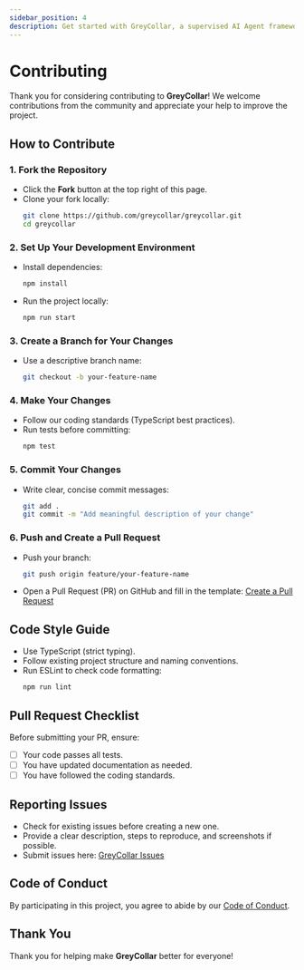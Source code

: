 ```yaml
---
sidebar_position: 4
description: Get started with GreyCollar, a supervised AI Agent framework designed for seamless human-AI collaboration through autonomous workflows, human-in-the-loop processes, asynchronous communication, and open-ended task execution.
---
```


# Contributing

Thank you for considering contributing to **GreyCollar**! We welcome contributions from the community and appreciate your help to improve the project.

## How to Contribute

### 1. Fork the Repository
- Click the **Fork** button at the top right of this page.
- Clone your fork locally:
  ```bash
  git clone https://github.com/greycollar/greycollar.git
  cd greycollar
  ```

### 2. Set Up Your Development Environment
- Install dependencies:
  ```bash
  npm install
  ```
- Run the project locally:
  ```bash
  npm run start
  ```

### 3. Create a Branch for Your Changes
- Use a descriptive branch name:
  ```bash
  git checkout -b your-feature-name
  ```

### 4. Make Your Changes
- Follow our coding standards (TypeScript best practices).
- Run tests before committing:
  ```bash
  npm test
  ```

### 5. Commit Your Changes
- Write clear, concise commit messages:
  ```bash
  git add .
  git commit -m "Add meaningful description of your change"
  ```

### 6. Push and Create a Pull Request
- Push your branch:
  ```bash
  git push origin feature/your-feature-name
  ```
- Open a Pull Request (PR) on GitHub and fill in the template:
  [Create a Pull Request](https://github.com/greycollar/greycollar/pulls)

## Code Style Guide
- Use TypeScript (strict typing).
- Follow existing project structure and naming conventions.
- Run ESLint to check code formatting:
  ```bash
  npm run lint
  ```

## Pull Request Checklist
Before submitting your PR, ensure:
- [ ] Your code passes all tests.
- [ ] You have updated documentation as needed.
- [ ] You have followed the coding standards.

## Reporting Issues
- Check for existing issues before creating a new one.
- Provide a clear description, steps to reproduce, and screenshots if possible.
- Submit issues here: [GreyCollar Issues](https://github.com/greycollar/greycollar/issues)

## Code of Conduct
By participating in this project, you agree to abide by our [Code of Conduct](CODE_OF_CONDUCT.md).

## Thank You
Thank you for helping make **GreyCollar** better for everyone!

